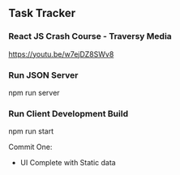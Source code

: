 ## Task Tracker

### React JS Crash Course - Traversy Media
https://youtu.be/w7ejDZ8SWv8

### Run JSON Server
npm run server

### Run Client Development Build
npm run start

Commit One:
  - UI Complete with Static data
